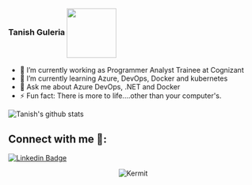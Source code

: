
### Tanish Guleria <img align="center" src="https://media.giphy.com/media/xUPGcpMkPDfVUbZg52/giphy.gif" width="100">


- 🔭 I’m currently working as Programmer Analyst Trainee at Cognizant
- 🌱 I’m currently learning Azure, DevOps, Docker and kubernetes
- 💬 Ask me about Azure DevOps, .NET and Docker
- ⚡ Fun fact: There is more to life....other than your computer's. 
 
 
![Tanish's github stats](https://github-readme-stats-1bvpjlhfe.vercel.app/api?username=TanishGuleria&show_icons=true&title_color=fff&icon_color=79ff97&text_color=9f9f9f&bg_color=151516)


## Connect with me 🔗:
[![Linkedin Badge](https://img.shields.io/badge/-Tanish__Guleria-blue?style=flat-square&logo=Linkedin&logoColor=white&link=https://www.linkedin.com/in/tanish-singh-guleria/)](https://www.linkedin.com/in/tanish-singh-guleria-45192014a) 

<p align="center"> <img src="https://media.giphy.com/media/HTZVeK0esRjyw/giphy.gif" alt="Kermit"/>

